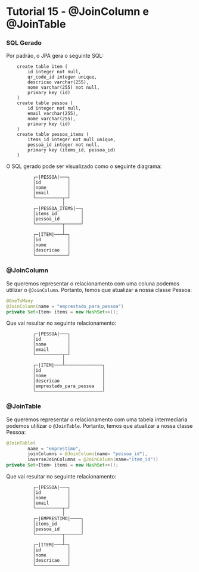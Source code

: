 # Tutorial 15 - @JoinColumn e @JoinTable

### SQL Gerado
Por padrão, o JPA gera o seguinte SQL:
```
    create table item (
        id integer not null,
        qr_code_id integer unique,
        descricao varchar(255),
        nome varchar(255) not null,
        primary key (id)
    )
    create table pessoa (
        id integer not null,
        email varchar(255),
        nome varchar(255),
        primary key (id)
    )
    create table pessoa_items (
        items_id integer not null unique,
        pessoa_id integer not null,
        primary key (items_id, pessoa_id)
    )
```

O SQL gerado pode ser visualizado como o seguinte diagrama:
```
          ┌─|PESSOA|───┐
          │id          │
          │nome        │
          │email       │
          └──────────┬─┘
                     │
          ┌─|PESSOA_ITEMS|──┐
          │items_id         │
          │pessoa_id        │
          └──────────┬──────┘
                     │
          ┌─|ITEM|───┴─┐   
          │id          │
          │nome        │
          │descricao   │
          └────────────┘
```

### @JoinColumn
Se queremos representar o relacionamento com uma coluna podemos utilizar o `@JoinColumn`.
Portanto, temos que atualizar a nossa classe Pessoa:
```java
@OneToMany
@JoinColumn(name = "emprestado_para_pessoa")
private Set<Item> items = new HashSet<>();
```

Que vai resultar no seguinte relacionamento:
```
          ┌─|PESSOA|───┐
          │id          │
          │nome        │
          │email       │
          └──────────┬─┘
                     │
          ┌─|ITEM|───┴──────────────┐   
          │id                       │
          │nome                     │
          │descricao                │
          │emprestado_para_pessoa   │
          └─────────────────────────┘
```

### @JoinTable
Se queremos representar o relacionamento com uma tabela intermediaria podemos utilizar o `@JoinTable`.
Portanto, temos que atualizar a nossa classe Pessoa:
```java
@JoinTable(
        name = "emprestimo",
        joinColumns = @JoinColumn(name= "pessoa_id"),
        inverseJoinColumns = @JoinColumn(name="item_id"))
private Set<Item> items = new HashSet<>();
```

Que vai resultar no seguinte relacionamento:
```
          ┌─|PESSOA|───┐
          │id          │
          │nome        │
          │email       │
          └──────────┬─┘
                     │
          ┌─|EMPRESTIMO|────┐
          │items_id         │
          │pessoa_id        │
          └──────────┬──────┘
                     │
          ┌─|ITEM|───┴─┐   
          │id          │
          │nome        │
          │descricao   │
          └────────────┘             
```
